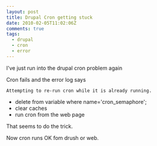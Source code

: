 ```yaml
---
layout: post
title: Drupal Cron getting stuck
date: 2010-02-05T11:02:06Z
comments: true
tags:
  - drupal
  - cron
  - error
---
```


I've just run into the drupal cron problem again

Cron fails and the error log says

`Attempting to re-run cron while it is already running.`

<!--more-->

- delete from variable where name='cron_semaphore';
- clear caches
- run cron from the web page

That seems to do the trick.

Now cron runs OK fom drush or web.
